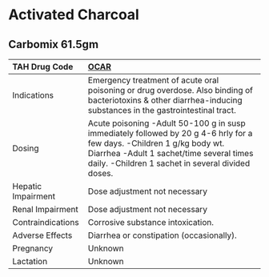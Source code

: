 # Activated Charcoal

## Carbomix 61.5gm

| TAH Drug Code      | [**OCAR**](https://www.tahsda.org.tw/drugs/hissearch.php?drug_code=OCAR)                                                                                                                                                |
|:-------------------|:------------------------------------------------------------------------------------------------------------------------------------------------------------------------------------------------------------------------|
| Indications        | Emergency treatment of acute oral poisoning or drug overdose. Also binding of bacteriotoxins & other diarrhea-inducing substances in the gastrointestinal tract.                                                        |
| Dosing             | Acute poisoning -Adult 50-100 g in susp immediately followed by 20 g 4-6 hrly for a few days. -Children 1 g/kg body wt. Diarrhea -Adult 1 sachet/time several times daily. -Children 1 sachet in several divided doses. |
| Hepatic Impairment | Dose adjustment not necessary                                                                                                                                                                                           |
| Renal Impairment   | Dose adjustment not necessary                                                                                                                                                                                           |
| Contraindications  | Corrosive substance intoxication.                                                                                                                                                                                       |
| Adverse Effects    | Diarrhea or constipation (occasionally).                                                                                                                                                                                |
| Pregnancy          | Unknown                                                                                                                                                                                                                 |
| Lactation          | Unknown                                                                                                                                                                                                                 |

